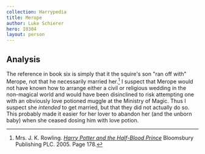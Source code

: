```yaml
---
collection: Harrypedia
title: Merope
author: Luke Schierer
hero: I0304
layout: person
---
```


## Analysis

The reference in book six is simply that it the squire's son "ran off with" Merope, not that he necessarily married her.[^240416-1]  I suspect that Merope would not have known how to arrange either a civil or religious wedding in the non-magical world and would have been disinclined to risk attempting one with an obviously love potioned muggle at the Ministry of Magic.  Thus I suspect she *intended* to get married, but that they did not actually do so.  This probably made it easier for her lover to abandon her (and the unborn baby) when she ceased dosing him with love potion. 

[^240416-1]: Mrs. J. K. Rowling. 
    _[Harry Potter and the Half-Blood Prince]_
    Bloomsbury Publishing PLC. 2005. Page 178. 

[Harry Potter and the Half-Blood Prince]: https://www.librarything.com/work/1133624
